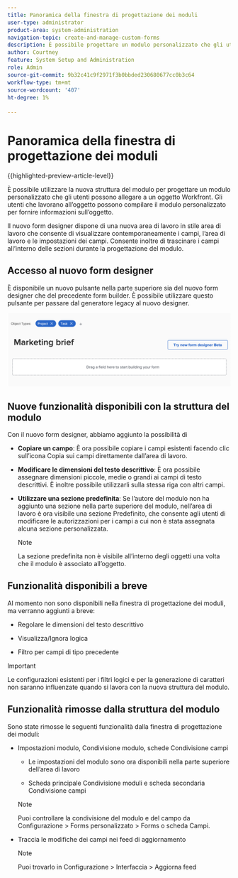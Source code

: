 ```yaml
---
title: Panoramica della finestra di progettazione dei moduli
user-type: administrator
product-area: system-administration
navigation-topic: create-and-manage-custom-forms
description: È possibile progettare un modulo personalizzato che gli utenti possono allegare a un oggetto Workfront. Gli utenti che lavorano all’oggetto possono compilare il modulo personalizzato per fornire informazioni sull’oggetto.
author: Courtney
feature: System Setup and Administration
role: Admin
source-git-commit: 9b32c41c9f2971f3b0bbded230680677cc0b3c64
workflow-type: tm+mt
source-wordcount: '407'
ht-degree: 1%

---
```


# Panoramica della finestra di progettazione dei moduli

{{highlighted-preview-article-level}}

È possibile utilizzare la nuova struttura del modulo per progettare un modulo personalizzato che gli utenti possono allegare a un oggetto Workfront. Gli utenti che lavorano all’oggetto possono compilare il modulo personalizzato per fornire informazioni sull’oggetto.

Il nuovo form designer dispone di una nuova area di lavoro in stile area di lavoro che consente di visualizzare contemporaneamente i campi, l’area di lavoro e le impostazioni dei campi. Consente inoltre di trascinare i campi all’interno delle sezioni durante la progettazione del modulo.

<!-- add screenshot when field settings empty state is ready -->

## Accesso al nuovo form designer

È disponibile un nuovo pulsante nella parte superiore sia del nuovo form designer che del precedente form builder. È possibile utilizzare questo pulsante per passare dal generatore legacy al nuovo designer.

![](assets/switch-views.png)

## Nuove funzionalità disponibili con la struttura del modulo

Con il nuovo form designer, abbiamo aggiunto la possibilità di

* **Copiare un campo**: È ora possibile copiare i campi esistenti facendo clic sull’icona Copia sui campi direttamente dall’area di lavoro.

* **Modificare le dimensioni del testo descrittivo**: È ora possibile assegnare dimensioni piccole, medie o grandi ai campi di testo descrittivi. È inoltre possibile utilizzarli sulla stessa riga con altri campi.

* **Utilizzare una sezione predefinita**: Se l’autore del modulo non ha aggiunto una sezione nella parte superiore del modulo, nell’area di lavoro è ora visibile una sezione Predefinito, che consente agli utenti di modificare le autorizzazioni per i campi a cui non è stata assegnata alcuna sezione personalizzata.

   >[!NOTE]
   >
   >La sezione predefinita non è visibile all’interno degli oggetti una volta che il modulo è associato all’oggetto.

## Funzionalità disponibili a breve

Al momento non sono disponibili nella finestra di progettazione dei moduli, ma verranno aggiunti a breve:

* Regolare le dimensioni del testo descrittivo

* Visualizza/Ignora logica

* Filtro per campi di tipo precedente

>[!IMPORTANT]
>
>Le configurazioni esistenti per i filtri logici e per la generazione di caratteri non saranno influenzate quando si lavora con la nuova struttura del modulo.

## Funzionalità rimosse dalla struttura del modulo

Sono state rimosse le seguenti funzionalità dalla finestra di progettazione dei moduli:


* Impostazioni modulo, Condivisione modulo, schede Condivisione campi

   * Le impostazioni del modulo sono ora disponibili nella parte superiore dell’area di lavoro

   * Scheda principale Condivisione moduli e scheda secondaria Condivisione campi
   >[!NOTE]
   >
   >Puoi controllare la condivisione del modulo e del campo da Configurazione > Forms personalizzato > Forms o scheda Campi.

* Traccia le modifiche dei campi nei feed di aggiornamento
   >[!NOTE]
   >
   >Puoi trovarlo in Configurazione > Interfaccia > Aggiorna feed
